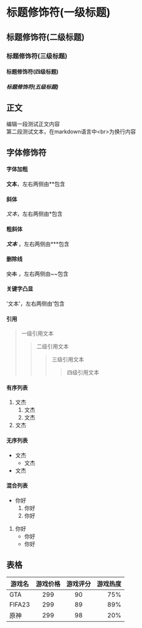 # 标题修饰符(一级标题)
## 标题修饰符(二级标题)
### 标题修饰符(三级标题)
#### 标题修饰符(四级标题)
##### 标题修饰符(五级标题)
## 正文
编辑一段测试正文内容<br>
第二段测试文本，在markdown语言中\<br\>为换行内容
## 字体修饰符
#### 字体加粗
**文本**，左右两侧由\*\*包含<br>
#### 斜体
*文本*，左右两侧由\*包含<br>
#### 粗斜体
***文本*** ，左右两侧由\*\*\*包含<br>
#### 删除线
~~文本~~ ，左右两侧由\~\~包含<br>
#### 关键字凸显
'文本'，左右两侧由\'包含<br>
#### 引用
> 一级引用文本
>> 二级引用文本
>>> 三级引用文本
>>>> 四级引用文本
#### 有序列表
1. 文杰
   1. 文杰
   2. 文杰
2. 文杰
#### 无序列表
* 文杰
   * 文杰
* 文杰
#### 混合列表
* 你好
   1. 你好
   2. 你好
1. 你好
   * 你好
   * 你好
## 表格
游戏名|游戏价格|游戏评分|游戏热度
--|:--:|:--:|--:|
GTA|299|90|75%
FIFA23|299|89|89%
原神|299|98|20%
